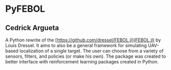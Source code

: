 # PyFEBOL

## Cedrick Argueta

A Python rewrite of the [https://github.com/dressel/FEBOL.jl](FEBOL.jl) by Louis Dressel.
It aims to also be a general framework for simulating UAV-based localization of a single target. 
The user can choose from a variety of sensors, filters, and policies (or make his own).
The package was created to better interface with reinforcement learning packages created in Python.
